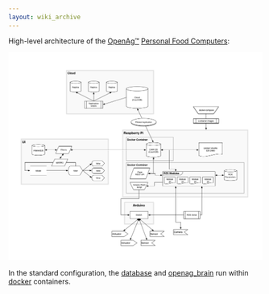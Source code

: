 ```yaml
---
layout: wiki_archive
---
```


High-level architecture of the [OpenAg™](/openag/) [Personal Food
Computers](/archived_wiki/personal_food_computers.md):

![architecture.png](/static/images/wiki/openag/architecture.png)

In the standard configuration, the [database](/archived_wiki/openag_brain/database.md)
and [openag_brain](/archived_wiki/openag_brain/index.md) run within [docker](/archived_wiki/docker) containers.
